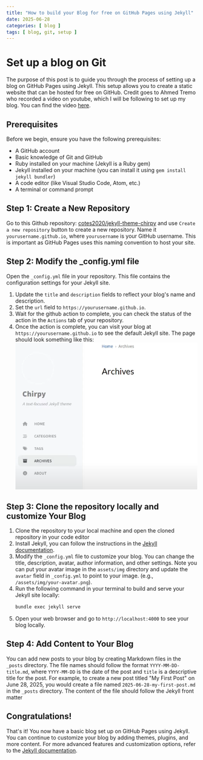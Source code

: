 ```yaml
---
title: "How to build your Blog for free on GitHub Pages using Jekyll"
date: 2025-06-28
categories: [ blog ]
tags: [ blog, git, setup ]
---
```


# Set up a blog on Git

The purpose of this post is to guide you through the process of setting up a blog on GitHub Pages using Jekyll. This
setup allows you to create a static website that can be hosted for free on GitHub. Credit goes to Ahmed Tremo who
recorded a video on youtube, which I will be following to set up my blog. You can find the
video [here](https://www.youtube.com/watch?v=m1RYsmOMPLs).

## Prerequisites

Before we begin, ensure you have the following prerequisites:

- A GitHub account
- Basic knowledge of Git and GitHub
- Ruby installed on your machine (Jekyll is a Ruby gem)
- Jekyll installed on your machine (you can install it using `gem install jekyll bundler`)
- A code editor (like Visual Studio Code, Atom, etc.)
- A terminal or command prompt

## Step 1: Create a New Repository

Go to this Github repository: [cotes2020/jekyll-theme-chirpy](https://github.com/cotes2020/chirpy-starter) and use
`Create a new repository` button to create a new repository. Name it `yourusername.github.io`, where `yourusername` is
your GitHub username. This is important as GitHub Pages uses this naming convention to host your site.

## Step 2: Modify the _config.yml file
Open the `_config.yml` file in your repository. This file contains the configuration settings for your Jekyll site.
1. Update the `title` and `description` fields to reflect your blog's name and description.
2. Set the `url` field to `https://yourusername.github.io`.
3. Wait for the github action to complete, you can check the status of the action in the `Actions` tab of your repository.
4. Once the action is complete, you can visit your blog at `https://yourusername.github.io` to see the default 
   Jekyll site. The page should look something like this:![image](/assets/img/chirpy.png)

## Step 3: Clone the repository locally and customize Your Blog
1. Clone the repository to your local machine and open the cloned repository in your code editor
2. Install Jekyll, you can follow the instructions in the [Jekyll documentation](https://jekyllrb.com/docs/installation/).
3. Modify the `_config.yml` file to customize your blog. You can change the title, description, avatar, author 
   information, and other settings. Note you can put your avatar image in the `assets/img` directory and update the 
   `avatar` field in `_config.yml` to point to your image. (e.g., `/assets/img/your-avatar.png`).
4. Run the following command in your terminal to build and serve your Jekyll site locally:
   ```bash
   bundle exec jekyll serve
   ```
5. Open your web browser and go to `http://localhost:4000` to see your blog locally.

## Step 4: Add Content to Your Blog
You can add new posts to your blog by creating Markdown files in the `_posts` directory. The file names should 
follow the format `YYYY-MM-DD-title.md`, where `YYYY-MM-DD` is the date of the post and `title` is a descriptive title for the post.
For example, to create a new post titled "My First Post" on June 28, 2025, you would create a file named 
`2025-06-28-my-first-post.md` in the `_posts` directory. The content of the file should follow the Jekyll front matter

## Congratulations!
That's it! You now have a basic blog set up on GitHub Pages using Jekyll. You can continue to customize your blog by adding themes, plugins, and more content. For more advanced features and customization options, refer to the [Jekyll documentation](https://jekyllrb.com/docs/).